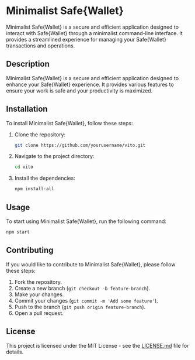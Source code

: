 # Minimalist Safe{Wallet}

Minimalist Safe{Wallet} is a secure and efficient application designed to interact with Safe{Wallet} through a minimalist command-line interface. It provides a streamlined experience for managing your Safe{Wallet} transactions and operations.

## Description
Minimalist Safe{Wallet} is a secure and efficient application designed to enhance your Safe{Wallet} experience. It provides various features to ensure your work is safe and your productivity is maximized.

## Installation
To install Minimalist Safe{Wallet}, follow these steps:
1. Clone the repository:
    ```sh
    git clone https://github.com/yourusername/vito.git
    ```
2. Navigate to the project directory:
    ```sh
    cd vito
    ```
3. Install the dependencies:
    ```sh
    npm install:all
    ```

## Usage
To start using Minimalist Safe{Wallet}, run the following command:
```sh
npm start
```

## Contributing
If you would like to contribute to Minimalist Safe{Wallet}, please follow these steps:
1. Fork the repository.
2. Create a new branch (`git checkout -b feature-branch`).
3. Make your changes.
4. Commit your changes (`git commit -m 'Add some feature'`).
5. Push to the branch (`git push origin feature-branch`).
6. Open a pull request.

## License
This project is licensed under the MIT License - see the [LICENSE.md](LICENSE) file for details.
